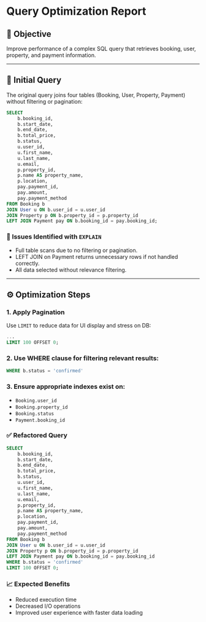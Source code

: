 # Query Optimization Report

## 🎯 Objective
Improve performance of a complex SQL query that retrieves booking, user, property, and payment information.

---

## 🐢 Initial Query
The original query joins four tables (Booking, User, Property, Payment) without filtering or pagination:

```sql
SELECT 
    b.booking_id,
    b.start_date,
    b.end_date,
    b.total_price,
    b.status,
    u.user_id,
    u.first_name,
    u.last_name,
    u.email,
    p.property_id,
    p.name AS property_name,
    p.location,
    pay.payment_id,
    pay.amount,
    pay.payment_method
FROM Booking b
JOIN User u ON b.user_id = u.user_id
JOIN Property p ON b.property_id = p.property_id
LEFT JOIN Payment pay ON b.booking_id = pay.booking_id;
```

### 🚨 Issues Identified with `EXPLAIN`
- Full table scans due to no filtering or pagination.
- LEFT JOIN on Payment returns unnecessary rows if not handled correctly.
- All data selected without relevance filtering.

---

## ⚙️ Optimization Steps

### 1. Apply Pagination
Use `LIMIT` to reduce data for UI display and stress on DB:
```sql
... 
LIMIT 100 OFFSET 0;
```

### 2. Use WHERE clause for filtering relevant results:
```sql
WHERE b.status = 'confirmed'
```

### 3. Ensure appropriate indexes exist on:
- `Booking.user_id`
- `Booking.property_id`
- `Booking.status`
- `Payment.booking_id`

### ✅ Refactored Query
```sql
SELECT 
    b.booking_id,
    b.start_date,
    b.end_date,
    b.total_price,
    b.status,
    u.user_id,
    u.first_name,
    u.last_name,
    u.email,
    p.property_id,
    p.name AS property_name,
    p.location,
    pay.payment_id,
    pay.amount,
    pay.payment_method
FROM Booking b
JOIN User u ON b.user_id = u.user_id
JOIN Property p ON b.property_id = p.property_id
LEFT JOIN Payment pay ON b.booking_id = pay.booking_id
WHERE b.status = 'confirmed'
LIMIT 100 OFFSET 0;
```

### 📈 Expected Benefits
- Reduced execution time
- Decreased I/O operations
- Improved user experience with faster data loading
